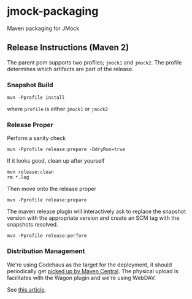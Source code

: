 # jmock-packaging

Maven packaging for JMock

## Release Instructions (Maven 2)

The parent pom supports two profiles; `jmock1` and `jmock2`. The profile determines which artifacts are part of the release.

### Snapshot Build

    mvn -Pprofile install

where `profile` is either `jmock1` or `jmock2`

### Release Proper

Perform a sanity check

    mvn -Pprofile release:prepare -DdryRun=true

If it looks good, clean up after yourself

    mvn release:clean
    rm *.log

Then move onto the release proper

    mvn -Pprofile release:prepare

The maven release plugin will interactively ask to replace the snapshot version with the appropriate version and create an SCM tag with the snapshots resolved.

    mvn -Pprofile release:perform


### Distribution Management

We're using Codehaus as the target for the deployment, it should periodically get [picked up by Maven Central](https://maven.apache.org/guides/mini/guide-central-repository-upload.html#Publishing_your_artifacts_to_the_Central_Repository). The physical upload is facilitates with the Wagon plugin and we're using WebDAV.

See [this article](http://docs.codehaus.org/display/MAVENUSER/Deploying+3rd+Party+Jars+With+WebDAV).